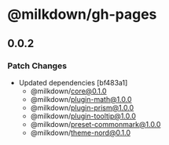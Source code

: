 # @milkdown/gh-pages

## 0.0.2
### Patch Changes

- Updated dependencies [bf483a1]
  - @milkdown/core@0.1.0
  - @milkdown/plugin-math@1.0.0
  - @milkdown/plugin-prism@1.0.0
  - @milkdown/plugin-tooltip@1.0.0
  - @milkdown/preset-commonmark@1.0.0
  - @milkdown/theme-nord@0.1.0
